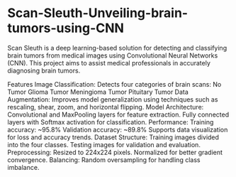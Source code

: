 # Scan-Sleuth-Unveiling-brain-tumors-using-CNN
Scan Sleuth is a deep learning-based solution for detecting and classifying brain tumors from medical images using Convolutional Neural Networks (CNN). This project aims to assist medical professionals in accurately diagnosing brain tumors.

Features
Image Classification: Detects four categories of brain scans:
No Tumor
Glioma Tumor
Meningioma Tumor
Pituitary Tumor
Data Augmentation: Improves model generalization using techniques such as rescaling, shear, zoom, and horizontal flipping.
Model Architecture:
Convolutional and MaxPooling layers for feature extraction.
Fully connected layers with Softmax activation for classification.
Performance:
Training accuracy: ~95.8%
Validation accuracy: ~89.8%
Supports data visualization for loss and accuracy trends.
Dataset
Structure:
Training images divided into the four classes.
Testing images for validation and evaluation.
Preprocessing:
Resized to 224x224 pixels.
Normalized for better gradient convergence.
Balancing:
Random oversampling for handling class imbalance.

